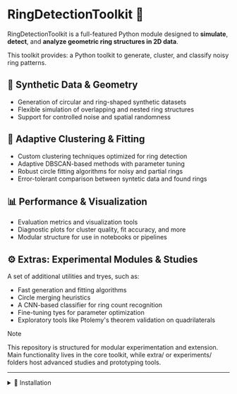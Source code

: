 # RingDetectionToolkit :bookmark_tabs:
RingDetectionToolkit is a full-featured Python module designed to **simulate**, **detect**, and **analyze geometric ring structures in 2D data**.

This toolkit provides: a Python toolkit to generate, cluster, and classify noisy ring patterns.

## :triangular_ruler: Synthetic Data & Geometry 
- Generation of circular and ring-shaped synthetic datasets
- Flexible simulation of overlapping and nested ring structures
- Support for controlled noise and spatial randomness

## :bookmark_tabs: Adaptive Clustering & Fitting
- Custom clustering techniques optimized for ring detection
- Adaptive DBSCAN-based methods with parameter tuning
- Robust circle fitting algorithms for noisy and partial rings
- Error-tolerant comparison between syntetic data and found rings

## :bar_chart: Performance & Visualization
- Evaluation metrics and visualization tools
- Diagnostic plots for cluster quality, fit accuracy, and more
- Modular structure for use in notebooks or pipelines

## :gear: Extras: Experimental Modules & Studies
A set of additional utilities and tryes, such as:
- Fast generation and fitting algorithms
- Circle merging heuristics
- A CNN-based classifier for ring count recognition
- Fine-tuning tyes for parameter optimization
- Exploratory tools like Ptolemy's theorem validation on quadrilaterals

> [!Note]
> This repository is structured for modular experimentation and extension.
Main functionality lives in the core toolkit, while extra/ or experiments/ folders
host advanced studies and prototyping tools.

---
<details>
<summary>🔧 Installation</summary>

```bash
git clone https://github.com/AlessandroFiorentino/RingDetectionToolkit.git
cd RingDetectionToolkit
pip install -r requirements.txt
```
